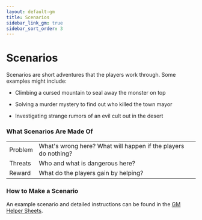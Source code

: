 ```yaml
---
layout: default-gm
title: Scenarios
sidebar_link_gm: true
sidebar_sort_order: 3
---
```


# Scenarios

Scenarios are short adventures that the players work through. Some examples might include:

* Climbing a cursed mountain to seal away the monster on top

* Solving a murder mystery to find out who killed the town mayor

* Investigating strange rumors of an evil cult out in the desert


### What Scenarios Are Made Of

|         |                                                                |
| ------- | -------------------------------------------------------------- |
| Problem | What's wrong here? What will happen if the players do nothing? |
| Threats | Who and what is dangerous here?                                |
| Reward  | What do the players gain by helping?                           |


### How to Make a Scenario

An example scenario and detailed instructions can be found in the [GM Helper Sheets](https://docs.google.com/spreadsheets/d/1NhqEjr0m4iug3n5NBa_rJ18LO9duhfDB2b4FYmKKZ4w/edit?usp=sharing).